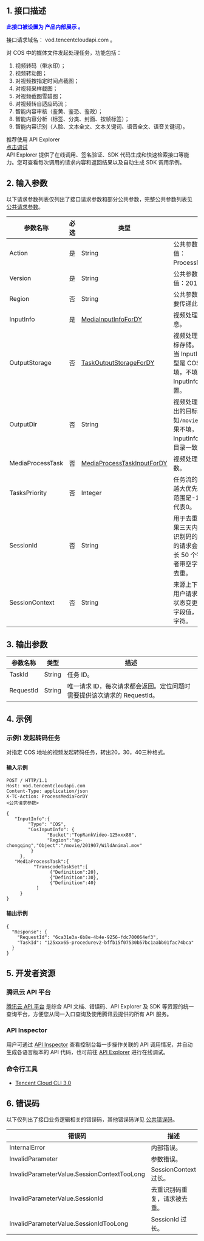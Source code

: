 ## 1. 接口描述

<strong><font color="blue">此接口被设置为 产品内部展示 。</font></strong>

接口请求域名： vod.tencentcloudapi.com 。

对 COS 中的媒体文件发起处理任务，功能包括：
1. 视频转码（带水印）；
2. 视频转动图；
3. 对视频按指定时间点截图；
4. 对视频采样截图；
5. 对视频截图雪碧图；
6. 对视频转自适应码流；
7. 智能内容审核（鉴黄、鉴恐、鉴政）；
8. 智能内容分析（标签、分类、封面、按帧标签）；
9. 智能内容识别（人脸、文本全文、文本关键词、语音全文、语音关键词）。

<div class="rno-api-explorer">
    <div class="rno-api-explorer-inner">
        <div class="rno-api-explorer-hd">
            <div class="rno-api-explorer-title">
                推荐使用 API Explorer
            </div>
            <a href="https://console.cloud.tencent.com/api/explorer?Product=vod&Version=2018-07-17&Action=ProcessMediaForDY" class="rno-api-explorer-btn" hotrep="doc.api.explorerbtn"><i class="rno-icon-explorer"></i>点击调试</a>
        </div>
        <div class="rno-api-explorer-body">
            <div class="rno-api-explorer-cont">
                API Explorer 提供了在线调用、签名验证、SDK 代码生成和快速检索接口等能力。您可查看每次调用的请求内容和返回结果以及自动生成 SDK 调用示例。
            </div>
        </div>
    </div>
</div>

## 2. 输入参数

以下请求参数列表仅列出了接口请求参数和部分公共参数，完整公共参数列表见 [公共请求参数](https://cloud.tencent.com/document/api/213/6976)。

| 参数名称 | 必选 | 类型 | 描述 |
|---------|---------|---------|---------|
| Action | 是 | String | 公共参数，本接口取值：ProcessMediaForDY。 |
| Version | 是 | String | 公共参数，本接口取值：2018-07-17。 |
| Region | 否 | String | 公共参数，本接口不需要传递此参数。 |
| InputInfo | 是 | [MediaInputInfoForDY](../数据结构.md#MediaInputInfoForDY) | 视频处理的文件输入信息。 |
| OutputStorage | 否 | [TaskOutputStorageForDY](../数据结构.md#TaskOutputStorageForDY) | 视频处理输出文件的目标存储。<br/>当 InputInfo 的输入类型是 COS 时可以不填，不填代表继承 InputInfo 中的存储位置。 |
| OutputDir | 否 | String | 视频处理生成的文件输出的目标目录，如`/movie/201907/`。如果不填，表示与 InputInfo 中文件所在的目录一致。 |
| MediaProcessTask | 否 | [MediaProcessTaskInputForDY](../数据结构.md#MediaProcessTaskInputForDY) | 视频处理类型任务参数。 |
| TasksPriority | 否 | Integer | 任务流的优先级，数值越大优先级越高，取值范围是-10到 10，不填代表0。 |
| SessionId | 否 | String | 用于去重的识别码，如果三天内曾有过相同的识别码的请求，则本次的请求会返回错误。最长 50 个字符，不带或者带空字符串表示不做去重。 |
| SessionContext | 否 | String | 来源上下文，用于透传用户请求信息，任务流状态变更回调将返回该字段值，最长 1000 个字符。 |

## 3. 输出参数

| 参数名称 | 类型 | 描述 |
|---------|---------|---------|
| TaskId | String | 任务 ID。|
| RequestId | String | 唯一请求 ID，每次请求都会返回。定位问题时需要提供该次请求的 RequestId。|

## 4. 示例

### 示例1 发起转码任务

对指定 COS 地址的视频发起转码任务，转出20，30，40三种格式。

#### 输入示例

```
POST / HTTP/1.1
Host: vod.tencentcloudapi.com
Content-Type: application/json
X-TC-Action: ProcessMediaForDY
<公共请求参数>

{
   "InputInfo":{
        "Type": "COS",
        "CosInputInfo": {
               "Bucket":"TopRankVideo-125xxx88",
               "Region":"ap-chongqing","Object":"/movie/201907/WildAnimal.mov"
         }
     },
   "MediaProcessTask":{
          "TranscodeTaskSet":[
                {"Definition":20},
                {"Definition":30},
                {"Definition":40}
           ]
     }
}
```

#### 输出示例

```
{
  "Response": {
    "RequestId": "6ca31e3a-6b8e-4b4e-9256-fdc700064ef3",
    "TaskId": "125xxx65-procedurev2-bffb15f07530b57bc1aabb01fac74bca"
  }
}
```


## 5. 开发者资源

### 腾讯云 API 平台

[腾讯云 API 平台](https://cloud.tencent.com/api) 是综合 API 文档、错误码、API Explorer 及 SDK 等资源的统一查询平台，方便您从同一入口查询及使用腾讯云提供的所有 API 服务。

### API Inspector

用户可通过 [API Inspector](https://cloud.tencent.com/document/product/1278/49361) 查看控制台每一步操作关联的 API 调用情况，并自动生成各语言版本的 API 代码，也可前往 [API Explorer](https://cloud.tencent.com/document/product/1278/46697) 进行在线调试。

### 命令行工具

* [Tencent Cloud CLI 3.0](https://cloud.tencent.com/document/product/440/6176)

## 6. 错误码

以下仅列出了接口业务逻辑相关的错误码，其他错误码详见 [公共错误码](https://cloud.tencent.com/document/api/213/6982)。

| 错误码 | 描述 |
|---------|---------|
| InternalError | 内部错误。 |
| InvalidParameter | 参数错误。 |
| InvalidParameterValue.SessionContextTooLong | SessionContext 过长。 |
| InvalidParameterValue.SessionId | 去重识别码重复，请求被去重。 |
| InvalidParameterValue.SessionIdTooLong | SessionId 过长。 |
